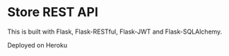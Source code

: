 # Store REST API

This is built with Flask, Flask-RESTful, Flask-JWT and Flask-SQLAlchemy.

Deployed on Heroku